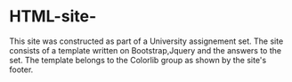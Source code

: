 # HTML-site-
This site was constructed as part of a University assignement set.
The site consists of a template written on Bootstrap,Jquery and the answers to the set.
The template belongs to the Colorlib group as shown by the site's footer.
